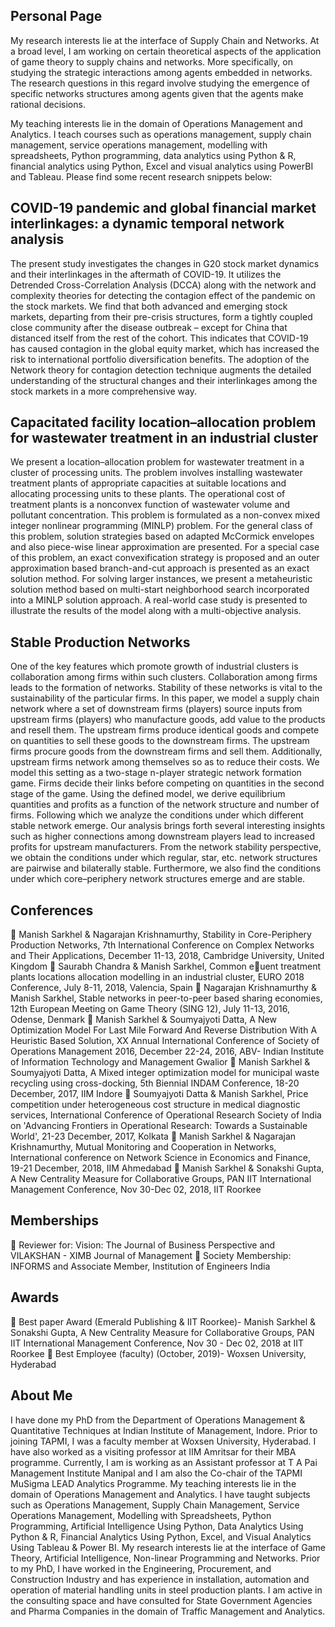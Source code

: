 ## Personal Page


My research interests lie at the interface of Supply Chain and Networks. At a broad level, I am working on certain theoretical aspects of the application of game theory to supply chains and networks. More specifically, on studying the strategic interactions among agents embedded in networks. The research questions in this regard involve studying the emergence of specific networks structures among agents given that the agents make rational decisions. 

My teaching interests lie in the domain of Operations Management and Analytics. I teach courses such as operations management, supply chain management, service operations management, modelling with spreadsheets, Python programming, data analytics using Python & R, financial analytics using Python, Excel and visual analytics using PowerBI and Tableau.  Please find some recent research snippets below:


## COVID-19 pandemic and global financial market interlinkages: a dynamic temporal network analysis

The present study investigates the changes in G20 stock market dynamics and their interlinkages in the aftermath of COVID-19. It utilizes the Detrended Cross-Correlation Analysis (DCCA) along with the network and complexity theories for detecting the contagion effect of the pandemic on the stock markets. We find that both advanced and emerging stock markets, departing from their pre-crisis structures, form a tightly coupled close community after the disease outbreak – except for China that distanced itself from the rest of the cohort. This indicates that COVID-19 has caused contagion in the global equity market, which has increased the risk to international portfolio diversification benefits. The adoption of the Network theory for contagion detection technique augments the detailed understanding of the structural changes and their interlinkages among the stock markets in a more comprehensive way.

## Capacitated facility location–allocation problem for wastewater treatment in an industrial cluster

We present a location–allocation problem for wastewater treatment in a cluster of processing units. The problem involves installing wastewater treatment plants of appropriate capacities at suitable locations and allocating processing units to these plants. The operational cost of treatment plants is a nonconvex function of wastewater volume and pollutant concentration. This problem is formulated as a non-convex mixed integer nonlinear programming (MINLP) problem. For the general class of this problem, solution strategies based on adapted McCormick envelopes and also piece-wise linear approximation are presented. For a special case of this problem, an exact convexification strategy is proposed and an outer approximation based branch-and-cut approach is presented as an exact solution method. For solving larger instances, we present a metaheuristic solution method based on multi-start neighborhood search incorporated into a MINLP solution approach. A real-world case study is presented to illustrate the results of the model along with a multi-objective analysis.


## Stable Production Networks

One of the key features which promote growth of industrial clusters is collaboration among firms within such clusters. Collaboration among firms leads to the formation of networks. Stability of these networks is vital to the sustainability of the particular firms. In this paper, we model a supply chain network where a set of downstream firms (players) source inputs from upstream firms (players) who manufacture goods, add value to the products and resell them. The upstream firms produce identical goods and compete on quantities to sell these goods to the downstream firms. The upstream firms procure goods from the downstream firms and sell them. Additionally, upstream firms network among themselves so as to reduce their costs. We model this setting as a two-stage n-player strategic network formation game. Firms decide their links before competing on quantities in the second stage of the game. Using the defined model, we derive equilibrium quantities and profits as a function of the network structure and number of firms. Following which we analyze the conditions under which different stable network emerge. Our analysis brings forth several interesting insights such as higher connections among downstream players lead to increased profits for upstream manufacturers. From the network stability perspective, we obtain the conditions under which regular, star, etc. network structures are pairwise and bilaterally stable. Furthermore, we also find the conditions under which core–periphery network structures emerge and are stable.


## Conferences
 Manish Sarkhel & Nagarajan Krishnamurthy, Stability in Core-Periphery Production Networks, 7th International Conference on Complex Networks and Their Applications, December 11-13, 2018, Cambridge University, United Kingdom
 Saurabh Chandra & Manish Sarkhel, Common euent treatment plants locations allocation modelling in an industrial cluster, EURO 2018 Conference, July 8-11, 2018, Valencia, Spain
 Nagarajan Krishnamurthy & Manish Sarkhel, Stable networks in peer-to-peer based sharing economies, 12th European Meeting on Game Theory (SING 12), July 11-13, 2016, Odense, Denmark
 Manish Sarkhel & Soumyajyoti Datta, A New Optimization Model For Last Mile Forward And Reverse Distribution With A Heuristic Based Solution, XX Annual International Conference of Society of Operations Management 2016, December 22-24, 2016, ABV- Indian Institute of Information Technology and Management Gwalior
 Manish Sarkhel & Soumyajyoti Datta, A Mixed integer optimization model for municipal waste recycling using cross-docking, 5th Biennial INDAM Conference, 18-20 December, 2017, IIM Indore
 Soumyajyoti Datta & Manish Sarkhel, Price competition under heterogeneous cost structure in medical diagnostic services, International Conference of Operational Research Society of India on 'Advancing Frontiers in Operational Research: Towards a Sustainable World', 21-23 December,
2017, Kolkata
 Manish Sarkhel & Nagarajan Krishnamurthy, Mutual Monitoring and Cooperation in Networks, International conference on Network Science in Economics and Finance, 19-21 December, 2018, IIM Ahmedabad
 Manish Sarkhel & Sonakshi Gupta, A New Centrality Measure for Collaborative Groups, PAN IIT International Management Conference, Nov 30-Dec 02, 2018, IIT Roorkee

## Memberships

 Reviewer for: Vision: The Journal of Business Perspective and VILAKSHAN - XIMB Journal of Management
 Society Membership: INFORMS and Associate Member, Institution of Engineers India

## Awards
 Best paper Award (Emerald Publishing & IIT Roorkee)- Manish Sarkhel & Sonakshi Gupta, A New Centrality Measure for Collaborative Groups, PAN IIT International Management Conference, Nov 30 - Dec 02, 2018 at IIT Roorkee
 Best Employee (faculty) (October, 2019)- Woxsen University, Hyderabad

## About Me

I have done my PhD from the Department of Operations Management & Quantitative Techniques at Indian Institute of Management, Indore. Prior to joining TAPMI, I was a faculty member at Woxsen University, Hyderabad. I have also worked as a visiting professor at IIM Amritsar for their MBA programme. Currently, I am is working as an Assistant professor at T A Pai Management Institute Manipal and I am also the Co-chair of the TAPMI MuSigma LEAD Analytics Programme.
My teaching interests lie in the domain of Operations Management and Analytics. I have taught subjects such as Operations Management, Supply Chain Management, Service Operations Management, Modelling with Spreadsheets, Python Programming, Artificial Intelligence Using Python, Data Analytics Using Python & R, Financial Analytics Using Python, Excel, and Visual Analytics Using Tableau & Power BI. 
My research interests lie at the interface of Game Theory, Artificial Intelligence, Non-linear Programming and Networks. 
Prior to my PhD, I have worked in the Engineering, Procurement, and Construction Industry and has experience in installation, automation and operation of material handling units in steel production plants.
I am active in the consulting space and have consulted for State Government Agencies and Pharma Companies in the domain of Traffic Management and Analytics.
